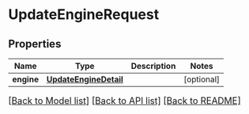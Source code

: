 # UpdateEngineRequest

## Properties
Name | Type | Description | Notes
------------ | ------------- | ------------- | -------------
**engine** | [**UpdateEngineDetail**](UpdateEngineDetail.md) |  | [optional] 

[[Back to Model list]](../README.md#documentation-for-models) [[Back to API list]](../README.md#documentation-for-api-endpoints) [[Back to README]](../README.md)

<style>
     p, ul, ol, li { font-size: 18px !important;}
</style>


